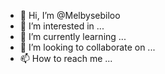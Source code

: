 - 👋 Hi, I’m @Melbysebiloo
- 👀 I’m interested in ...
- 🌱 I’m currently learning ...
- 💞️ I’m looking to collaborate on ...
- 📫 How to reach me ...

<!---
Melbysebiloo/Melbysebiloo is a ✨ special ✨ repository because its `README.md` (this file) appears on your GitHub profile.
You can click the Preview link to take a look at your changes.
--->

